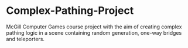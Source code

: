 # Complex-Pathing-Project
McGill Computer Games course project with the aim of creating complex pathing logic in a scene containing random generation, one-way bridges and teleporters.
